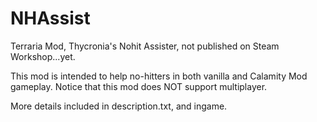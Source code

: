 # NHAssist
Terraria Mod, Thycronia's Nohit Assister, not published on Steam Workshop...yet.

This mod is intended to help no-hitters in both vanilla and Calamity Mod gameplay. Notice that this mod does NOT support multiplayer.

More details included in description.txt, and ingame.
